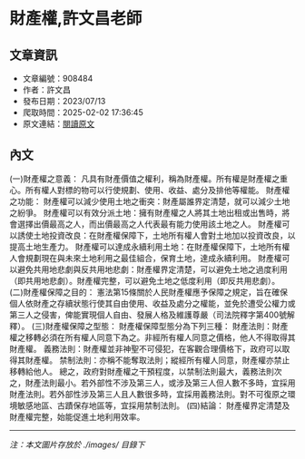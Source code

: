 # 財產權,許文昌老師

## 文章資訊
- 文章編號：908484
- 作者：許文昌
- 發布日期：2023/07/13
- 爬取時間：2025-02-02 17:36:45
- 原文連結：[閱讀原文](https://real-estate.get.com.tw/Columns/detail.aspx?no=908484)

## 內文
(一)財產權之意義：
凡具有財產價值之權利，稱為財產權。所有權是財產權之重心。所有權人對標的物可以行使規劃、使用、收益、處分及排他等權能。
財產權之功能：
財產權可以減少使用土地之衝突：財產屬誰界定清楚，就可以減少土地之紛爭。
財產權可以有效分派土地：擁有財產權之人將其土地出租或出售時，將會選擇出價最高之人，而出價最高之人代表最有能力使用該土地之人。
財產權可以誘使土地投資改良：在財產權保障下，土地所有權人會對土地加以投資改良，以提高土地生產力。
財產權可以達成永續利用土地：在財產權保障下，土地所有權人會規劃現在與未來土地利用之最佳組合，保育土地，達成永續利用。
財產權可以避免共用地悲劇與反共用地悲劇：財產權界定清楚，可以避免土地之過度利用（即共用地悲劇）。財產權完整，可以避免土地之低度利用（即反共用悲劇）。
(二)財產權保障之目的：
憲法第15條關於人民財產權應予保障之規定，旨在確保個人依財產之存續狀態行使其自由使用、收益及處分之權能，並免於遭受公權力或第三人之侵害，俾能實現個人自由、發展人格及維護尊嚴（司法院釋字第400號解釋）。
(三)財產權保障之型態：
財產權保障型態分為下列三種：
財產法則：財產權之移轉必須在所有權人同意下為之。非經所有權人同意之價格，他人不得取得其財產權。
義務法則：財產權並非神聖不可侵犯，在客觀合理價格下，政府可以取得其財產權。
禁制法則：亦稱不能奪取法則；縱經所有權人同意，財產權亦禁止移轉給他人。
總之，政府對財產權之干預程度，以禁制法則最大，義務法則次之，財產法則最小。若外部性不涉及第三人，或涉及第三人但人數不多時，宜採用財產法則。若外部性涉及第三人且人數很多時，宜採用義務法則。對不可復原之環境敏感地區、古蹟保存地區等，宜採用禁制法則。
(四)結論：
財產權界定清楚及財產權完整，始能促進土地利用效率。

---
*注：本文圖片存放於 ./images/ 目錄下*

